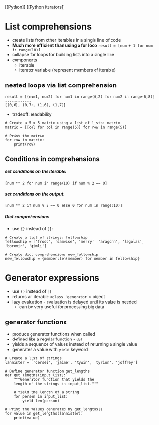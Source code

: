 [[Python]] [[Python iterators]]
# List comprehensions
- create lists from other iterables in a single line of code
- **Much more efficient than using a for loop**
`result = [num + 1 for num in range(10)]`
- collapse for loops for building lists into a single line
- components
    - iterable
    - iterator variable (represent members of iterable)

## nested loops via list comprehension
```
result = [(num1, num2) for num1 in range(0,2) for num2 in range(6,8)]
------------
[(0,6), (0,7), (1,6), (1,7)]
```
- tradeoff: readability

```
# Create a 5 x 5 matrix using a list of lists: matrix
matrix = [[col for col in range(5)] for row in range(5)]

# Print the matrix
for row in matrix:
    print(row)
```

## Conditions in comprehensions
##### set conditions on the iterable:
`[num ** 2 for num in range(10) if num % 2 == 0]`
##### set conditions on the output:
`[num ** 2 if num % 2 == 0 else 0 for num in range(10)]`

##### Dict comprehensions
- use `{}` instead of `[]`:
```
# Create a list of strings: fellowship
fellowship = ['frodo', 'samwise', 'merry', 'aragorn', 'legolas', 'boromir', 'gimli']

# Create dict comprehension: new_fellowship
new_fellowship = {member:len(member) for member in fellowship}
```

# Generator expressions
- use `()` instead of `[]`
- returns an iterable `<class 'generator'>` object
- lazy evaluation - evaluation is delayed until its value is needed
    - can be very useful for processing big data
## generator functions
- produce generator functions when called
- defined like a regular function - `def`
- yields a sequence of values instead of returning a single value
- generates a value with `yield` keyword
```
# Create a list of strings
lannister = ['cersei', 'jaime', 'tywin', 'tyrion', 'joffrey']

# Define generator function get_lengths
def get_lengths(input_list):
    """Generator function that yields the
    length of the strings in input_list."""

    # Yield the length of a string
    for person in input_list:
        yield len(person)

# Print the values generated by get_lengths()
for value in get_lengths(lannister):
    print(value)
```